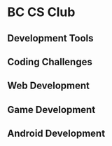 # BC CS Club

## Development Tools

## Coding Challenges

## Web Development

## Game Development

## Android Development

